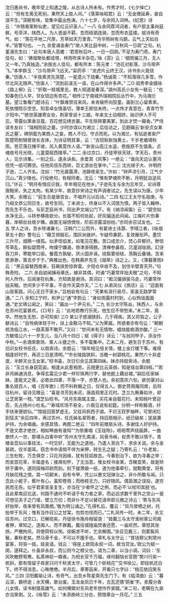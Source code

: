 <!-- { "loadSidebar": true } -->
沈归愚尚书，晚年受上知遇之隆，从古诗人所未有。作秀才时，《七夕悼亡》云：“但有生离无死别，果然天上胜人间。”《落第咏昭君》云：“无金赠延寿，妾自误平生。”深婉有味，皆集中最出色涛。六十七岁，与余同入词林。《纪恩》诗云：“许随香案称仙吏，望见红云识圣人。”
—八
与余同荐鸿词者，有户部主事尚庭枫，号茶洋，陕西人。为人诡诞不羁，忽而结驷连骑，忽而布衣蓝褛。赋诗有奇气，如：“落花平地二尺厚，芳草如天万里青。”“月华照树有乌鹊，云气上天如白羊。”皆警句也。
一九
余爱诵金寿门“故人笑比庭中树，一日秋风一日疏”之句。杭堇浦先生曰：“此句本唐人高蟾：‘君恩秋后叶，一日一回疏。’不足为寿门奇。寿门佳句，如：‘佛烟聚处都成塔，林雨吹来半杂花。’咏《苔》云：‘细雨偏三月，无人又一年。’乃真独造。”余按古人佳句，都有所本：陈元孝：“池花对影落，沙鸟带声飞。”本李群玉：“沙鸟带声飞远天。”梁药亭：“龙虎片云终王汉，诗书余火竟烧秦。”仿唐人：“半夜素灵先哭楚，一星遗火下烧秦。”杨诚斋：“不知落得几多雪，作尽北风无限声。”仿唐人：“流到前溪无一语，在山作得许多声。”
二O
闺秀李金娥咏《路上柳》云：“折取一枝城里去，教人知道是春深。”湖州高氏小女有一联云：“也知春色归人早，邻女钗边有杏花。”
相传江宁南城外瑞相院后丛竹中，为马湘兰墓。望江鲁雁门题诗云：“叶飘难禁往来风，未肯输怀向狡童。画到兰心留素素，死依僧院示空空。知音卓女情虽切，薄幸王郎信未终。一点怜才真意在，青青竹节夕阳中。”“绝世英雄寄女妆，荆家曾说十三娘。年来文士动相挤，始识伊人不可忘。零露似熏香豆蔻，百花想见绣衣裳。平生除拜要离冢，到此才焚一瓣香。”严侍读冬友曰：“瑞相院前之墓，少时亦误以为湘兰；后往访之，见题碣云‘新安贞女某氏之墓’。碑阴载为某商人之妾，商人不归，守贞而死。以为湘兰，有玷逝者矣尸陈楚筠制锦曾效长吉体，为诗证明其事，云：“古钗耿耿蚀黄土，千岁老蟾啸秋雨。苍茫落日掩平坡，风入黄蒿作人语。”“新安山高江水遥，卷施原不生倡条。贞魂夜号月光晓，儿童莫赋西陵草。”
二二
余过京口，丹徒宰徐天球，字天石，贵州人，见示诗集。一别之后，遂永诀矣。余爱其《风筝》一绝云：“谁向天边认塞鸿但凭一纸可腾空。任他风信东西转，百丈游丝在掌中。”
二三
沈光禄子大、许明府子逊，二人齐名。沈如：“竹光晨露滑，池静夜泉生。”许如：“钟声凉引月，江气夕沉山。”真少陵也。行役绝句，有相同者。沈云：“惟有梦魂吹不断，月明犹自逆风归。”许云：“明月有情应识我，年年相见在他乡。”子逊先生与余为忘年交，论诗尊唐黜宋，失之太拘。有某少年，故意抄宋诗之有声调者试之，先生误以为唐。少年大笑。余赠云：“前生合是唐宫女，不唱开元以后诗。”
二四
松江王太守名祖庚，与乃祖文恭公同日生，故号生同。丁未进士，终身以不入词馆为恨。两子皆入翰林，而先生不乐也。与彭芝庭尚书，同出尹文端公门下。有《纳凉闻笛》云：“碧空如水净无云，斗转参横夜欲分。长笛不知何处起，好风偏送此间闻。江梅片片伤春暮，岸柳丝丝绾夕曛。曲罢无端倍惆怅，阶前凉露湿纷纷。”亦同余召试友也。
二五
学人之诗，吾乡除诸襄七、汪韩门二公而外，有翟进士讳灏、字晴江者，《咏烟草五十韵》警句云：“藉艾频敲石，围灰尚拨炉。乍疑伶秉箭，复效雁衔芦。墨饮三升尽，烟腾一缕孤。似矛惊焰发，如笔见花敷。苦口成忠介，焚心异郁纡。秽惊苓草乱，醉拟碧筒呼。吻燥宁嫌渴，唇津渐得腴。清禅参鼻观，沆瀣润咙胡。幻讶吞刀并，寒能举口驱。餐霞方孰秘，厌火国非诬。绕鬓雾徐结，荡胸云叠铺。含来思渺渺，策去步于于。”典雅出色，在韩慕庐先生《烟草》诗之上。又，《薄暮骤雨》云：“黑云留替西南来，狂飙挟势惊奔雷。夕阳仓卒收不及，划住半壁青天开。”句殊奇险。
二六
余自幼闻姨母章氏，嫁非其偶，时诵“巧妻常伴拙夫眠”之句，不知何人所作。后阅谢在杭集，方知故是谢诗。其词曰：“痴汉偏骑骏马走，巧妻常伴拙夫眠。世间多少不平事，不会作天莫作天。”
二七
从弟凤仪《旅店》云：“迎面有山皆客路，问心无日不家乡。”吕柏岩有句云：“天果有涯行易尽，家虽无路梦常通。”
二八
余知江宁时，和尹公“通”字韵云：“身如雨露村村到，心似玲珑面面通。”史文靖公闻之，笑曰：“画出一个尹元长。”
二九
长沙太守陈焱，陕西人，与余在苏州花宴甚欢。《口号》云：“此地若教行乐死，他生应不带愁来。”未二年，竟卒。然他生无愁，亦可知矣!
三O
某公子惑溺狭斜，几于得疾。其父将笞之，公子献诗云：“自怜病体轻于叶，扶上金鞍马不知。”父为霁威。所惑者亦有句云：“朝朝梳洗临江水，一路芙蓉不敢开。”又曰：“世间未有无情物，蜡烛能痴酒亦酸。”
三一
方敏恪公六十一岁生儿，当八月十四日；赋《得子》诗云：“与翁同甲子，添汝作中秋。”—余酒席歌场、乘人斗捷之作，多不载集中。乙未二月，避生日于苏州，有旧识女校书任氏，以扇索诗。余题云：“隔年相见倍关情，楼上金灯楼下筝。难得相逢好时节，再迟三日是清明。”“市长陵路狭斜，当檐一树碧桃花。果然六十非虚度，半醉天台玉女家。”校书喜，次日引余见其第四妹。妹亦持扇索诗。余题云：“玉立长身窈窕姿。相逢从此惹相思。云翘更比云英弱，知是瑶台第四枝。”“若非月姊通消息，争得玄霜见少君一样珍珠两行字，替他题上藕丝裙。”嗣后任家姊妹，逢能文之客，必歌此四章，不落一字，亦慧人也。余初意庆六旬，欲仿康对山集名妓百人，唱《百年歌》；而不料称觞之日，仅得五人。御史蒋用庵同席，后将往杭州，留诗见赠云：“喜是寻芳到未迟，唐昌观里正花时。芝兰九畹春如许，却让芝房第一枝。”谓芝仙校书。“风月东南属主盟，买花亲自载花行。未知桃叶曾迎否，先占扬州小杜名。”“寿域欢场不易全，介眉见说有初筵。分明一样称觞酒，纤手扶来便欲仙。”“馆娃回首梦虚无，又挂风帆西子湖。不识玉钗罗袖畔，可曾闲忆到狂夫”余后四年，再过苏州，任氏姊名翠筠者，持旧扇相示，纸已破矣；犹装裹护持，为余唱曲。余感其情，再题二绝云：“四年前赠扇头诗，多谢佳人好护持。不是文君才绝世，相如琴曲有谁知”“为侬重唱《玉珑玲》，呖呖莺声绕画屏。一曲歌终人一世，那堪头白客中听”苏州太守孔南溪，风骨冷峭，权贵不敢以情干。青楼金蕊仙以事挂法，一时交好，无能为之道地。乃遣人至白下，求余关说。余与金甚疏，仅半面耳。窃念书中语倘不佯为亲狎，转生孔之疑；乃寄札云：“仆老矣，三生杜牧，万念俱空；只花月因缘，犹有狂奴故态。今春到治下，欲为寻春之举；而吴宫花草，半属虚名；接席衔杯，了无当意。惟女校书金某，含睇宜笑，故是矫矫于庸中。遂同探梅邓尉而别。刻下接萧娘一纸，道为他事牵引，就鞫黄堂，将有月缺花残之恨。其一切颠末，自有令甲，凭公以惠文冠弹治之，非仆所敢与闻。只念此小妮子，蕉叶有心，虽知卷雨；而杨枝无力，只好随风。偶茵溷之误投，遂穷民而无告。似乎君家宣圣复生，亦当在‘少者怀之’之例，而必不‘以杖叩其胫’也。且此辈南迎北送，何路不通何不听请于有力者之家，而必远求数千里外之空山一叟可想见夫子之门墙，壁立万仞；而非仆不足以替花请命耶元微之诗云：‘寄与东风好抬举，夜来曾有凤凰栖。’敬为明公诵之。”孔得札后，覆云：“凤鸟曾栖之树，托抬举于东风；惟有当作召公之甘棠，勿剪勿伐而已。”二札风传一时。未二年，余又往苏州。过京口，已解缆矣，丹徒徐令挽舟相留道：“妓戴三与太守淮树章公司阍者狎，章知之，逐阍人，而不罪戴。戴往城隍庙焚香还愿，一庙欢然。章怒其张扬，严檄拘讯，将使荷校以徇。徐婉求不听，乞余解围。”余召见戴三，则雾鬓风鬟，春秋老矣。然马骨干金，不可以不援手也。草札与太守云：“昔钱穆父刺常州宴客，将笞一妓。妓哀请。钱云：‘得座上欧阳永叔一词，故当贷汝。’欧公为赋一阕，遂释之。仆虽非永叔，而公则今之穆父也。请为二章，以当小调。词曰：‘东风吹散野鸳鸯，私蒸神前一瓣香。为祝长官千万福，缘何翻恼长官肠”樊川行矣一帆斜，那有情留子夜家只问千秋贤太守，可曾几个斫桃花”’交书徐公，即挂帆还白下。终不得消息，心殊倦倦。半月后，章寄函来，开看只七字曰：“桃花依旧笑东风。”
三四
汉阳戴喻让诗，有奇气，出吾乡陈星斋先生门下。有《临漳曲》云：“暮云深，霸桥逝；水天横，歌台废。玉龙金凤已千年，古瓦还镌‘铜雀’字。卖履分香儿女情，读书射猎英雄气。如何横槊对东风老年想作乔家婿。”末二句，老瞒在九泉亦当笑倒。又，《咏雪》云：“未添庾岭三分白，预借章台一月花。”
三五
